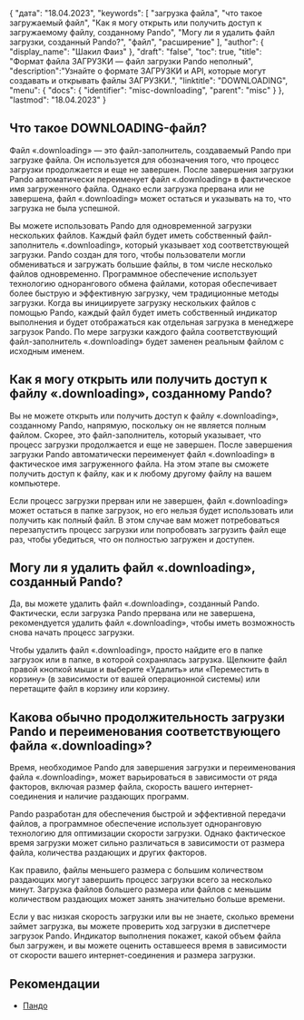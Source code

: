 {
"дата": "18.04.2023",
  "keywords": [
"загрузка файла",
"что такое загружаемый файл",
"Как я могу открыть или получить доступ к загружаемому файлу, созданному Pando",
"Могу ли я удалить файл загрузки, созданный Pando?",
"файл",
"расширение"
],
  "author": {
"display_name": "Шакил Фаиз"
},
"draft": "false",
"toc": true,
"title": "Формат файла ЗАГРУЗКИ — файл загрузки Pando неполный",
  "description":"Узнайте о формате ЗАГРУЗКИ и API, которые могут создавать и открывать файлы ЗАГРУЗКИ.",
"linktitle": "DOWNLOADING",
  "menu": {
    "docs": {
      "identifier": "misc-downloading",
"parent": "misc"
}
},
"lastmod": "18.04.2023"
}

## Что такое DOWNLOADING-файл?

Файл «.downloading» — это файл-заполнитель, создаваемый Pando при загрузке файла. Он используется для обозначения того, что процесс загрузки продолжается и еще не завершен. После завершения загрузки Pando автоматически переименует файл «.downloading» в фактическое имя загруженного файла. Однако если загрузка прервана или не завершена, файл «.downloading» может остаться и указывать на то, что загрузка не была успешной.

Вы можете использовать Pando для одновременной загрузки нескольких файлов. Каждый файл будет иметь собственный файл-заполнитель «.downloading», который указывает ход соответствующей загрузки. Pando создан для того, чтобы пользователи могли обмениваться и загружать большие файлы, в том числе несколько файлов одновременно. Программное обеспечение использует технологию однорангового обмена файлами, которая обеспечивает более быструю и эффективную загрузку, чем традиционные методы загрузки. Когда вы инициируете загрузку нескольких файлов с помощью Pando, каждый файл будет иметь собственный индикатор выполнения и будет отображаться как отдельная загрузка в менеджере загрузок Pando. По мере загрузки каждого файла соответствующий файл-заполнитель «.downloading» будет заменен реальным файлом с исходным именем.

## Как я могу открыть или получить доступ к файлу «.downloading», созданному Pando?

Вы не можете открыть или получить доступ к файлу «.downloading», созданному Pando, напрямую, поскольку он не является полным файлом. Скорее, это файл-заполнитель, который указывает, что процесс загрузки продолжается и еще не завершен. После завершения загрузки Pando автоматически переименует файл «.downloading» в фактическое имя загруженного файла. На этом этапе вы сможете получить доступ к файлу, как и к любому другому файлу на вашем компьютере.

Если процесс загрузки прерван или не завершен, файл «.downloading» может остаться в папке загрузок, но его нельзя будет использовать или получить как полный файл. В этом случае вам может потребоваться перезапустить процесс загрузки или попробовать загрузить файл еще раз, чтобы убедиться, что он полностью загружен и доступен.

## Могу ли я удалить файл «.downloading», созданный Pando?

Да, вы можете удалить файл «.downloading», созданный Pando. Фактически, если загрузка Pando прервана или не завершена, рекомендуется удалить файл «.downloading», чтобы иметь возможность снова начать процесс загрузки.

Чтобы удалить файл «.downloading», просто найдите его в папке загрузок или в папке, в которой сохранялась загрузка. Щелкните файл правой кнопкой мыши и выберите «Удалить» или «Переместить в корзину» (в зависимости от вашей операционной системы) или перетащите файл в корзину или корзину.

## Какова обычно продолжительность загрузки Pando и переименования соответствующего файла «.downloading»?

Время, необходимое Pando для завершения загрузки и переименования файла «.downloading», может варьироваться в зависимости от ряда факторов, включая размер файла, скорость вашего интернет-соединения и наличие раздающих программ.

Pando разработан для обеспечения быстрой и эффективной передачи файлов, а программное обеспечение использует одноранговую технологию для оптимизации скорости загрузки. Однако фактическое время загрузки может сильно различаться в зависимости от размера файла, количества раздающих и других факторов.

Как правило, файлы меньшего размера с большим количеством раздающих могут завершить процесс загрузки всего за несколько минут. Загрузка файлов большего размера или файлов с меньшим количеством раздающих может занять значительно больше времени.

Если у вас низкая скорость загрузки или вы не знаете, сколько времени займет загрузка, вы можете проверить ход загрузки в диспетчере загрузок Pando. Индикатор выполнения покажет, какой объем файла был загружен, и вы можете оценить оставшееся время в зависимости от скорости вашего интернет-соединения и размера загрузки.

## Рекомендации
* [Пандо](https://download.cnet.com/Pando/3000-2196_4-10546621.html)

